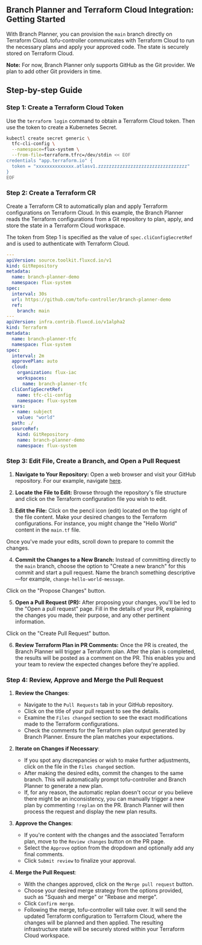 ## Branch Planner and Terraform Cloud Integration: Getting Started

With Branch Planner, you can provision the `main` branch directly on Terraform Cloud. tofu-controller communicates with Terraform Cloud to run the necessary plans and apply your approved code. The state is securely stored on Terraform Cloud.

**Note:** For now, Branch Planner only supports GitHub as the Git provider. We plan to add other Git providers in time.

## Step-by-step Guide

### Step 1: Create a Terraform Cloud Token

Use the `terraform login` command to obtain a Terraform Cloud token. Then use the token to create a Kubernetes Secret.

```bash
kubectl create secret generic \
  tfc-cli-config \
  --namespace=flux-system \
  --from-file=terraform.tfrc=/dev/stdin << EOF
credentials "app.terraform.io" {
  token = "xxxxxxxxxxxxxx.atlasv1.zzzzzzzzzzzzzzzzzzzzzzzzzzzzzzzzz"           
}
EOF
```

### Step 2: Create a Terraform CR

Create a Terraform CR to automatically plan and apply Terraform configurations on Terraform Cloud. In this example, the Branch Planner reads the Terraform configurations from a Git repository to plan, apply, and store the state in a Terraform Cloud workspace.

The token from Step 1 is specified as the value of `spec.cliConfigSecretRef` and is used to authenticate with Terraform Cloud.

```yaml
---
apiVersion: source.toolkit.fluxcd.io/v1
kind: GitRepository
metadata:
  name: branch-planner-demo
  namespace: flux-system
spec:
  interval: 30s
  url: https://github.com/tofu-controller/branch-planner-demo
  ref:
    branch: main
---
apiVersion: infra.contrib.fluxcd.io/v1alpha2
kind: Terraform
metadata:
  name: branch-planner-tfc
  namespace: flux-system
spec:
  interval: 2m
  approvePlan: auto
  cloud:
    organization: flux-iac
    workspaces:
      name: branch-planner-tfc
  cliConfigSecretRef:
    name: tfc-cli-config
    namespace: flux-system
  vars:
  - name: subject
    value: "world"
  path: ./
  sourceRef:
    kind: GitRepository
    name: branch-planner-demo
    namespace: flux-system
```

### Step 3: Edit File, Create a Branch, and Open a Pull Request

1. **Navigate to Your Repository:** Open a web browser and visit your GitHub repository. 
For our example, navigate [here](https://github.com/tofu-controller/branch-planner-demo).

2. **Locate the File to Edit:** Browse through the repository's file structure and 
click on the Terraform configuration file you wish to edit.

3. **Edit the File:** Click on the pencil icon (edit) located on the top right of the file content.
Make your desired changes to the Terraform configurations. For instance, you might change the "Hello World" content in the `main.tf` file.

Once you've made your edits, scroll down to prepare to commit the changes.

4. **Commit the Changes to a New Branch:** Instead of committing directly to the `main` branch, 
choose the option to "Create a new branch" for this commit and start a pull request.
Name the branch something descriptive—for example, `change-hello-world-message`.

Click on the "Propose Changes" button.

5. **Open a Pull Request (PR):** After proposing your changes, you'll be led to the "Open a pull request" page.
Fill in the details of your PR, explaining the changes you made, their purpose, and any other pertinent information.

Click on the "Create Pull Request" button.

6. **Review Terraform Plan in PR Comments:** Once the PR is created,
the Branch Planner will trigger a Terraform plan. After the plan is completed,
the results will be posted as a comment on the PR.
This enables you and your team to review the expected changes before they're applied.

### Step 4: Review, Approve and Merge the Pull Request

1. **Review the Changes**:
    - Navigate to the `Pull Requests` tab in your GitHub repository.
    - Click on the title of your pull request to see the details.
    - Examine the `Files changed` section to see the exact modifications made to the Terraform configurations.
    - Check the comments for the Terraform plan output generated by Branch Planner. Ensure the plan matches your expectations.

2. **Iterate on Changes if Necessary**:
    - If you spot any discrepancies or wish to make further adjustments, click on the file in the `Files changed` section.
    - After making the desired edits, commit the changes to the same branch. This will automatically prompt tofu-controller and Branch Planner to generate a new plan.
    - If, for any reason, the automatic replan doesn't occur or you believe there might be an inconsistency, you can manually trigger a new plan by commenting `!replan` on the PR. Branch Planner will then process the request and display the new plan results.

3. **Approve the Changes**:
    - If you're content with the changes and the associated Terraform plan, move to the `Review changes` button on the PR page.
    - Select the `Approve` option from the dropdown and optionally add any final comments.
    - Click `Submit review` to finalize your approval.

4. **Merge the Pull Request**:
    - With the changes approved, click on the `Merge pull request` button.
    - Choose your desired merge strategy from the options provided, such as "Squash and merge" or "Rebase and merge".
    - Click `Confirm merge`.
    - Following the merge, tofu-controller will take over. It will send the updated Terraform configuration to Terraform Cloud, where the changes will be planned and then applied. The resulting infrastructure state will be securely stored within your Terraform Cloud workspace.
